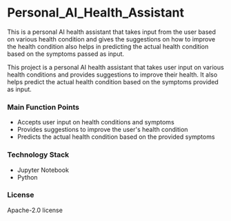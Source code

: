 # Personal_AI_Health_Assistant
This is a personal AI health assistant that takes input from the user based on various health condition and gives the suggestions on how to improve the health condition also helps in predicting the actual health condition based on the symptoms passed as input.

 
This project is a personal AI health assistant that takes user input on various health conditions and provides suggestions to improve their health. It also helps predict the actual health condition based on the symptoms provided as input.

### Main Function Points
- Accepts user input on health conditions and symptoms
- Provides suggestions to improve the user's health condition
- Predicts the actual health condition based on the provided symptoms

### Technology Stack
- Jupyter Notebook
- Python

### License
Apache-2.0 license
